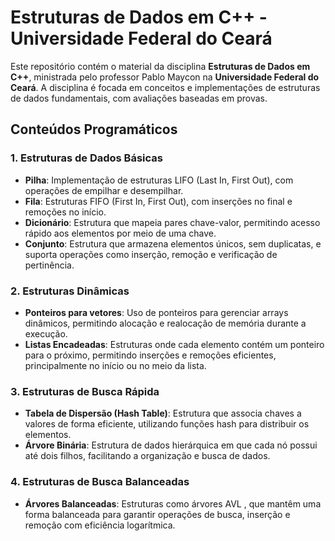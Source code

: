 # Estruturas de Dados em C++ - Universidade Federal do Ceará

Este repositório contém o material da disciplina **Estruturas de Dados em C++**, ministrada pelo professor Pablo Maycon na **Universidade Federal do Ceará**. A disciplina é focada em conceitos e implementações de estruturas de dados fundamentais, com avaliações baseadas em provas. 

## Conteúdos Programáticos

### 1. Estruturas de Dados Básicas
- **Pilha**: Implementação de estruturas LIFO (Last In, First Out), com operações de empilhar e desempilhar.
- **Fila**: Estruturas FIFO (First In, First Out), com inserções no final e remoções no início.
- **Dicionário**: Estrutura que mapeia pares chave-valor, permitindo acesso rápido aos elementos por meio de uma chave.
- **Conjunto**: Estrutura que armazena elementos únicos, sem duplicatas, e suporta operações como inserção, remoção e verificação de pertinência.

### 2. Estruturas Dinâmicas
- **Ponteiros para vetores**: Uso de ponteiros para gerenciar arrays dinâmicos, permitindo alocação e realocação de memória durante a execução.
- **Listas Encadeadas**: Estruturas onde cada elemento contém um ponteiro para o próximo, permitindo inserções e remoções eficientes, principalmente no início ou no meio da lista.

### 3. Estruturas de Busca Rápida
- **Tabela de Dispersão (Hash Table)**: Estrutura que associa chaves a valores de forma eficiente, utilizando funções hash para distribuir os elementos.
- **Árvore Binária**: Estrutura de dados hierárquica em que cada nó possui até dois filhos, facilitando a organização e busca de dados.

### 4. Estruturas de Busca Balanceadas
- **Árvores Balanceadas**: Estruturas como árvores AVL , que mantêm uma forma balanceada para garantir operações de busca, inserção e remoção com eficiência logarítmica.
